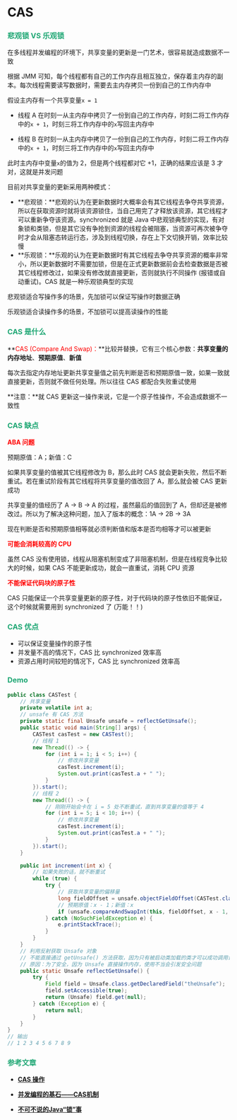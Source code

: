 # CAS

### <font color=#1FA774>悲观锁 VS 乐观锁</font>

在多线程并发编程的环境下，共享变量的更新是一门艺术，很容易就造成数据不一致

根据 JMM 可知，每个线程都有自己的工作内存且相互独立，保存着主内存的副本。每次线程需要读写数据时，需要去主内存拷贝一份到自己的工作内存中

假设主内存有一个共享变量`x = 1`

- 线程 A 在时刻一从主内存中拷贝了一份到自己的工作内存，时刻二将工作内存中的`x + 1`，时刻三将工作内存中的`x`写回主内存中

- 线程 B 在时刻一从主内存中拷贝了一份到自己的工作内存，时刻二将工作内存中的`x + 1`，时刻三将工作内存中的`x`写回主内存中

此时主内存中变量`x`的值为 2，但是两个线程都对它 +1，正确的结果应该是 3 才对，这就是并发问题

目前对共享变量的更新采用两种模式：

- **悲观锁：**悲观的认为在更新数据时大概率会有其它线程去争夺共享资源，所以在获取资源时就将该资源锁住，当自己用完了才释放该资源，其它线程才可以重新争夺该资源。synchronized 就是 Java 中悲观锁典型的实现，有对象锁和类锁，但是其它没有争抢到资源的线程会被阻塞，当资源可再次被争夺时才会从阻塞态转运行态，涉及到线程切换，存在上下文切换开销，效率比较慢
- **乐观锁：**乐观的认为在更新数据时有其它线程去争夺共享资源的概率非常小，所以更新数据时不需要加锁，但是在正式更新数据前会去检查数据是否被其它线程修改过，如果没有修改就直接更新，否则就执行不同操作 (报错或自动重试)。CAS 就是一种乐观锁典型的实现

悲观锁适合写操作多的场景，先加锁可以保证写操作时数据正确

乐观锁适合读操作多的场景，不加锁可以提高读操作的性能

### <font color=#1FA774>CAS 是什么</font>

**<font color='red'>CAS (Compare And Swap)：</font>**比较并替换，它有三个核心参数：**共享变量的内存地址**、**预期原值**、**新值**

每次去指定内存地址更新共享变量值之前先判断是否和预期原值一致，如果一致就直接更新，否则就不做任何处理。所以往往 CAS 都配合失败重试使用

**注意：**就 CAS 更新这一操作来说，它是一个原子性操作，不会造成数据不一致性

### <font color=#1FA774>CAS 缺点</font>

**<font color='red'>ABA 问题</font>**

预期原值：A；新值：C

如果共享变量的值被其它线程修改为 B，那么此时 CAS 就会更新失败，然后不断重试。若在重试阶段有其它线程将共享变量的值改回了 A，那么就会被 CAS 更新成功

共享变量的值经历了 A -> B -> A 的过程，虽然最后的值回到了 A，但却还是被修改过。所以为了解决这种问题，加入了版本的概念：1A -> 2B -> 3A

现在判断是否和预期原值相等就必须判断值和版本是否均相等才可以被更新

**<font color='red'>可能会消耗较高的 CPU</font>**

虽然 CAS 没有使用锁，线程从阻塞机制变成了非阻塞机制，但是在线程竞争比较大的时候，如果 CAS 不能更新成功，就会一直重试，消耗 CPU 资源

**<font color='red'>不能保证代码块的原子性</font>**

CAS 只能保证一个共享变量更新的原子性，对于代码块的原子性依旧不能保证，这个时候就需要用到 synchronized 了 (万能！！)

### <font color=#1FA774>CAS 优点</font>

- 可以保证变量操作的原子性
- 并发量不高的情况下，CAS 比 synchronized 效率高
- 资源占用时间较短的情况下，CAS 比 synchronized 效率高

### <font color=#1FA774>Demo</font>

```java
public class CASTest {
    // 共享变量
    private volatile int a;
    // unsafe 有 CAS 方法
    private static final Unsafe unsafe = reflectGetUnsafe();
    public static void main(String[] args) {
        CASTest casTest = new CASTest();
        // 线程 1
        new Thread(() -> {
            for (int i = 1; i < 5; i++) {
                // 修改共享变量
                casTest.increment(i);
                System.out.print(casTest.a + " ");
            }
        }).start();
        // 线程 2
        new Thread(() -> {
            // 刚刚开始会卡在 i = 5 处不断重试，直到共享变量的值等于 4
            for (int i = 5; i < 10; i++) {
                // 修改共享变量
                casTest.increment(i);
                System.out.print(casTest.a + " ");
            }
        }).start();
    }

    public int increment(int x) {
        // 如果失败的话，就不断重试
        while (true) {
            try {
                // 获取共享变量的偏移量
                long fieldOffset = unsafe.objectFieldOffset(CASTest.class.getDeclaredField("a"));
                // 预期原值：x - 1；新值：x
                if (unsafe.compareAndSwapInt(this, fieldOffset, x - 1, x)) break;
            } catch (NoSuchFieldException e) {
                e.printStackTrace();
            }
        }
    }
    // 利用反射获取 Unsafe 对象
    // 不能直接通过 getUnsafe() 方法获取，因为只有被启动类加载的类才可以成功调用该方法
    // 原因：为了安全，因为 Unsafe 直接操作内存，使用不当会引发安全问题
    public static Unsafe reflectGetUnsafe() {
        try {
            Field field = Unsafe.class.getDeclaredField("theUnsafe");
            field.setAccessible(true);
            return (Unsafe) field.get(null);
        } catch (Exception e) {
            return null;
        }
    }
}
// 输出
// 1 2 3 4 5 6 7 8 9 
```

### <font color=#1FA774>参考文章</font>

- **[CAS 操作](https://javaguide.cn/java/basis/unsafe.html#cas-操作)**

- **[并发编程的基石——CAS机制](https://www.cnblogs.com/54chensongxia/p/12160085.html)**

- **[不可不说的Java“锁”事](https://tech.meituan.com/2018/11/15/java-lock.html)**
